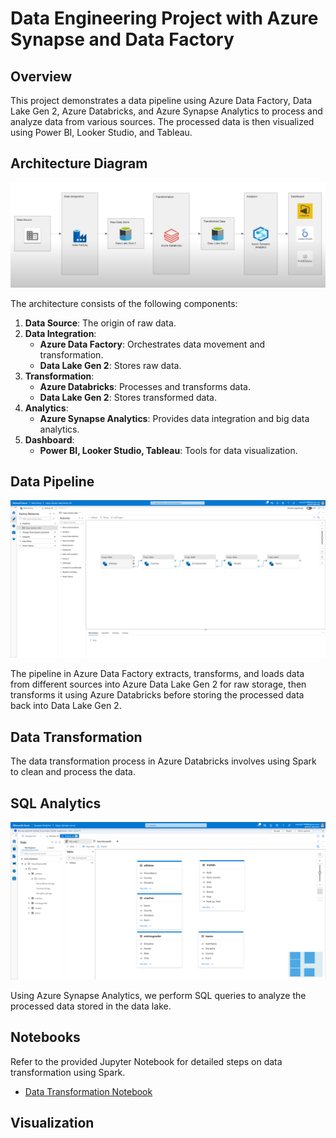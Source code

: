 # Data Engineering Project with Azure Synapse and Data Factory

## Overview

This project demonstrates a data pipeline using Azure Data Factory, Data Lake Gen 2, Azure Databricks, and Azure Synapse Analytics to process and analyze data from various sources. The processed data is then visualized using Power BI, Looker Studio, and Tableau.

## Architecture Diagram

![Architecture Diagram](Architecture%20Diagram.png)

The architecture consists of the following components:
1. **Data Source**: The origin of raw data.
2. **Data Integration**:
   - **Azure Data Factory**: Orchestrates data movement and transformation.
   - **Data Lake Gen 2**: Stores raw data.
3. **Transformation**:
   - **Azure Databricks**: Processes and transforms data.
   - **Data Lake Gen 2**: Stores transformed data.
4. **Analytics**:
   - **Azure Synapse Analytics**: Provides data integration and big data analytics.
5. **Dashboard**:
   - **Power BI, Looker Studio, Tableau**: Tools for data visualization.

## Data Pipeline

![Data Factory Pipeline](Data%20Factory%20Pipeline.png)

The pipeline in Azure Data Factory extracts, transforms, and loads data from different sources into Azure Data Lake Gen 2 for raw storage, then transforms it using Azure Databricks before storing the processed data back into Data Lake Gen 2.

## Data Transformation

The data transformation process in Azure Databricks involves using Spark to clean and process the data.

## SQL Analytics

![Azure Synapse Analytics](Azure%20Synapse%20Analtics.png)

Using Azure Synapse Analytics, we perform SQL queries to analyze the processed data stored in the data lake.

## Notebooks

Refer to the provided Jupyter Notebook for detailed steps on data transformation using Spark.

- [Data Transformation Notebook](Data%20Transformation%28Spark%29.ipynb)

## Visualization